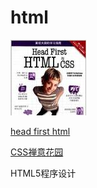 # html

![head first html](u=3536956955,1676775599&fm=58.jpg)

[head first html ](http://baike.baidu.com/link?url=rDqDPdG3gZ6dF9qXNXySWKHk-hfPH2M8LrowunNin-dZhtXGU7HCREvHDtSE8Vj-lvrDG-NbfNWC-iTRfVsU8lhkrFBmDBkiSqiUPOjCh3m)

[CSS禅意花园](http://book.douban.com/subject/2052176/)

HTML5程序设计


